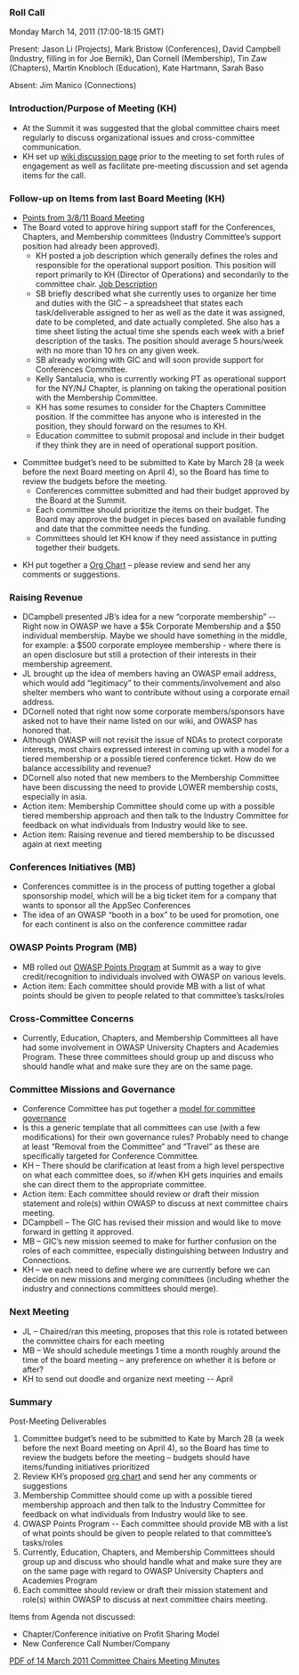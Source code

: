 ### Roll Call

Monday March 14, 2011 (17:00-18:15 GMT)

Present: Jason Li (Projects), Mark Bristow (Conferences), David Campbell
(Industry, filling in for Joe Bernik), Dan Cornell (Membership), Tin Zaw
(Chapters), Martin Knobloch (Education), Kate Hartmann, Sarah Baso

Absent: Jim Manico (Connections)

### Introduction/Purpose of Meeting (KH)

  - At the Summit it was suggested that the global committee chairs meet
    regularly to discuss organizational issues and cross-committee
    communication.
  - KH set up [wiki discussion
    page](Talk:Chairs:_March_14,_2011 "wikilink") prior to the meeting
    to set forth rules of engagement as well as facilitate pre-meeting
    discussion and set agenda items for the call.

### Follow-up on Items from last Board Meeting (KH)

  - [Points from 3/8/11 Board
    Meeting](http://www.owasp.org/index.php/Minutes_March_8,_2011)
  - The Board voted to approve hiring support staff for the Conferences,
    Chapters, and Membership committees (Industry Committee’s support
    position had already been approved).
      - KH posted a job description which generally defines the roles
        and responsible for the operational support position. This
        position will report primarily to KH (Director of Operations)
        and secondarily to the committee chair. [Job
        Description](http://www.owasp.org/images/6/6b/Operational_Support_for_OWASP_Global_Committee.pdf)
      - SB briefly described what she currently uses to organize her
        time and duties with the GIC – a spreadsheet that states each
        task/deliverable assigned to her as well as the date it was
        assigned, date to be completed, and date actually completed. She
        also has a time sheet listing the actual time she spends each
        week with a brief description of the tasks. The position should
        average 5 hours/week with no more than 10 hrs on any given week.
      - SB already working with GIC and will soon provide support for
        Conferences Committee.
      - Kelly Santalucia, who is currently working PT as operational
        support for the NY/NJ Chapter, is planning on taking the
        operational position with the Membership Committee.
      - KH has some resumes to consider for the Chapters Committee
        position. If the committee has anyone who is interested in the
        position, they should forward on the resumes to KH.
      - Education committee to submit proposal and include in their
        budget if they think they are in need of operational support
        position.

<!-- end list -->

  - Committee budget’s need to be submitted to Kate by March 28 (a week
    before the next Board meeting on April 4), so the Board has time to
    review the budgets before the meeting.
      - Conferences committee submitted and had their budget approved by
        the Board at the Summit.
      - Each committee should prioritize the items on their budget. The
        Board may approve the budget in pieces based on available
        funding and date that the committee needs the funding.
      - Committees should let KH know if they need assistance in putting
        together their budgets.

<!-- end list -->

  - KH put together a [Org
    Chart](http://www.owasp.org/images/3/32/Org_chart.pdf) – please
    review and send her any comments or suggestions.

### Raising Revenue

  - DCampbell presented JB’s idea for a new “corporate membership” --
    Right now in OWASP we have a $5k Corporate Membership and a $50
    individual membership. Maybe we should have something in the middle,
    for example: a $500 corporate employee membership - where there is
    an open disclosure but still a protection of their interests in
    their membership agreement.
  - JL brought up the idea of members having an OWASP email address,
    which would add “legitimacy” to their comments/involvement and also
    shelter members who want to contribute without using a corporate
    email address.
  - DCornell noted that right now some corporate members/sponsors have
    asked not to have their name listed on our wiki, and OWASP has
    honored that.
  - Although OWASP will not revisit the issue of NDAs to protect
    corporate interests, most chairs expressed interest in coming up
    with a model for a tiered membership or a possible tiered conference
    ticket. How do we balance accessibility and revenue?
  - DCornell also noted that new members to the Membership Committee
    have been discussing the need to provide LOWER membership costs,
    especially in asia.
  - Action item: Membership Committee should come up with a possible
    tiered membership approach and then talk to the Industry Committee
    for feedback on what individuals from Industry would like to see.
  - Action item: Raising revenue and tiered membership to be discussed
    again at next meeting

### Conferences Initiatives (MB)

  - Conferences committee is in the process of putting together a global
    sponsorship model, which will be a big ticket item for a company
    that wants to sponsor all the AppSec Conferences
  - The idea of an OWASP “booth in a box” to be used for promotion, one
    for each continent is also on the conference committee radar

### OWASP Points Program (MB)

  - MB rolled out [OWASP Points Program](OWASP_Points "wikilink") at
    Summit as a way to give credit/recognition to individuals involved
    with OWASP on various levels.
  - Action item: Each committee should provide MB with a list of what
    points should be given to people related to that committee’s
    tasks/roles

### Cross-Committee Concerns

  - Currently, Education, Chapters, and Membership Committees all have
    had some involvement in OWASP University Chapters and Academies
    Program. These three committees should group up and discuss who
    should handle what and make sure they are on the same page.

### Committee Missions and Governance

  - Conference Committee has put together a [model for committee
    governance](Global_Conferences_Committee_Governance "wikilink")
  - Is this a generic template that all committees can use (with a few
    modifications) for their own governance rules? Probably need to
    change at least “Removal from the Committee” and “Travel” as these
    are specifically targeted for Conference Committee.
  - KH – There should be clarification at least from a high level
    perspective on what each committee does, so if/when KH gets
    inquiries and emails she can direct them to the appropriate
    committee.
  - Action item: Each committee should review or draft their mission
    statement and role(s) within OWASP to discuss at next committee
    chairs meeting.
  - DCampbell – The GIC has revised their mission and would like to move
    forward in getting it approved.
  - MB – GIC’s new mission seemed to make for further confusion on the
    roles of each committee, especially distinguishing between Industry
    and Connections.
  - KH – we each need to define where we are currently before we can
    decide on new missions and merging committees (including whether the
    industry and connections committees should merge).

### Next Meeting

  - JL – Chaired/ran this meeting, proposes that this role is rotated
    between the committee chairs for each meeting
  - MB – We should schedule meetings 1 time a month roughly around the
    time of the board meeting – any preference on whether it is before
    or after?
  - KH to send out doodle and organize next meeting -- April

### Summary

Post-Meeting Deliverables

1.  Committee budget’s need to be submitted to Kate by March 28 (a week
    before the next Board meeting on April 4), so the Board has time to
    review the budgets before the meeting – budgets should have
    items/funding initiatives prioritized
2.  Review KH’s proposed [org
    chart](http://www.owasp.org/images/3/32/Org_chart.pdf) and send her
    any comments or suggestions
3.  Membership Committee should come up with a possible tiered
    membership approach and then talk to the Industry Committee for
    feedback on what individuals from Industry would like to see.
4.  OWASP Points Program -- Each committee should provide MB with a list
    of what points should be given to people related to that committee’s
    tasks/roles
5.  Currently, Education, Chapters, and Membership Committees should
    group up and discuss who should handle what and make sure they are
    on the same page with regard to OWASP University Chapters and
    Academies Program
6.  Each committee should review or draft their mission statement and
    role(s) within OWASP to discuss at next committee chairs meeting.

Items from Agenda not discussed:

  - Chapter/Conference initiative on Profit Sharing Model
  - New Conference Call Number/Company

[PDF of 14 March 2011 Committee Chairs Meeting
Minutes](Media:Committee_Chairs_Meeting_Minutes_14Mar2011.pdf "wikilink")